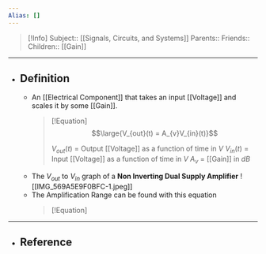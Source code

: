 ```yaml
---
Alias: []
---
```

> [!Info]
> Subject:: [[Signals, Circuits, and Systems]]
> Parents:: 
> Friends:: 
> Children:: [[Gain]]
---
- ## Definition
	- An [[Electrical Component]] that takes an input [[Voltage]] and scales it by some [[Gain]].
	  > [!Equation]
	  > $$\large{V_{out}(t) = A_{v}V_{in}(t)}$$
	  > 
	  > $V_{out}(t)$ = Output [[Voltage]] as a function of time in $V$
	  > $V_{in}(t)$ = Input [[Voltage]] as a function of time in $V$
	  > $A_{v}$ = [[Gain]] in $dB$
	- The $V_{out}$ to $V_{in}$ graph of a **Non Inverting Dual Supply Amplifier**
	  ![[IMG_569A5E9F0BFC-1.jpeg]]
	- The Amplification Range can be found with this equation
	  > [!Equation]
	  > 
---
- ## Reference